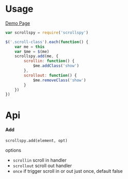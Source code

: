 Usage
===

[Demo Page](http://chunpu.github.io/scrollspy/example/)

```js
var scrollspy = require('scrollspy')

$('.scroll-class').each(function() {
	var me = this
	var $me = $(me)
	scrollspy.add(me, {
		scrollin: function() {
			$me.addClass('show')
		},
		scrollout: function() {
			$me.removeClass('show')
		}
	})
})
```

Api
===

#### Add

`scrollspy.add(element, opt)`

options

- `scrollin` scroll in handler
- `scrollout` scroll out handler
- `once` if trigger scroll in or out just once, default false
